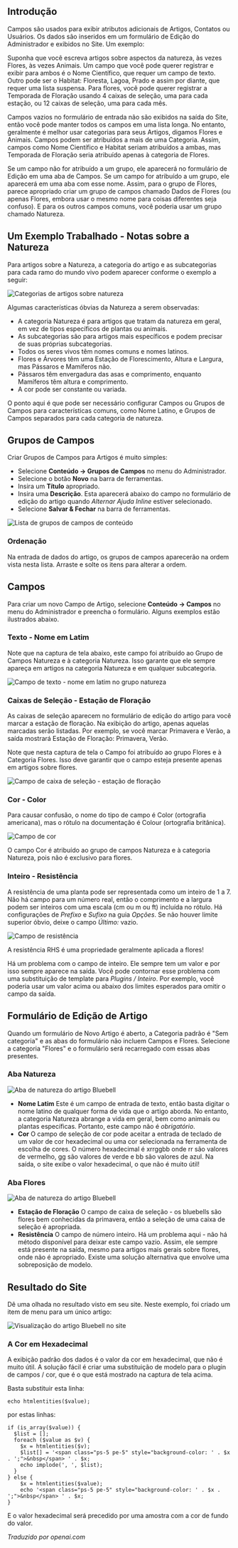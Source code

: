 <!-- Filename: J4.x:Fields_and_Field_Groups / Display title: Campos e Grupos de Campos   -->

## Introdução

Campos são usados para exibir atributos adicionais de Artigos, Contatos ou Usuários. Os dados são inseridos em um formulário de Edição do Administrador e exibidos no Site. Um exemplo:

Suponha que você escreva artigos sobre aspectos da natureza, às vezes Flores, às vezes Animais. Um campo que você pode querer registrar e exibir para ambos é o Nome Científico, que requer um campo de texto. Outro pode ser o Habitat: Floresta, Lagoa, Prado e assim por diante, que requer uma lista suspensa. Para flores, você pode querer registrar a Temporada de Floração usando 4 caixas de seleção, uma para cada estação, ou 12 caixas de seleção, uma para cada mês.

Campos vazios no formulário de entrada não são exibidos na saída do Site, então você pode manter todos os campos em uma lista longa. No entanto, geralmente é melhor usar categorias para seus Artigos, digamos Flores e Animais. Campos podem ser atribuídos a mais de uma Categoria. Assim, campos como Nome Científico e Habitat seriam atribuídos a ambas, mas Temporada de Floração seria atribuído apenas à categoria de Flores.

Se um campo não for atribuído a um grupo, ele aparecerá no formulário de Edição em uma aba de Campos. Se um campo for atribuído a um grupo, ele aparecerá em uma aba com esse nome. Assim, para o grupo de Flores, parece apropriado criar um grupo de campos chamado Dados de Flores (ou apenas Flores, embora usar o mesmo nome para coisas diferentes seja confuso). E para os outros campos comuns, você poderia usar um grupo chamado Natureza.

## Um Exemplo Trabalhado - Notas sobre a Natureza

Para artigos sobre a Natureza, a categoria do artigo e as subcategorias para cada ramo do mundo vivo podem aparecer conforme o exemplo a seguir:

![Categorias de artigos sobre natureza](../../../en/images/fields/fields-articles-categories-list.png)

Algumas características óbvias da Natureza a serem observadas:

- A categoria Natureza é para artigos que tratam da natureza em geral, em vez de tipos específicos de plantas ou animais.
- As subcategorias são para artigos mais específicos e podem precisar de suas próprias subcategorias.
- Todos os seres vivos têm nomes comuns e nomes latinos.
- Flores e Árvores têm uma Estação de Florescimento, Altura e Largura, mas Pássaros e Mamíferos não.
- Pássaros têm envergadura das asas e comprimento, enquanto Mamíferos têm altura e comprimento.
- A cor pode ser constante ou variada.

O ponto aqui é que pode ser necessário configurar Campos ou Grupos de Campos para características comuns, como Nome Latino, e Grupos de Campos separados para cada categoria de natureza.

## Grupos de Campos

Criar Grupos de Campos para Artigos é muito simples:

- Selecione **Conteúdo → Grupos de Campos** no menu do Administrador.
- Selecione o botão **Novo** na barra de ferramentas.
- Insira um **Título** apropriado.
- Insira uma **Descrição**. Esta aparecerá abaixo do campo no formulário de edição do artigo quando *Alternar Ajuda Inline* estiver selecionado.
- Selecione **Salvar & Fechar** na barra de ferramentas.

![Lista de grupos de campos de conteúdo](../../../en/images/fields/fields-field-groups-list.png)

### Ordenação

Na entrada de dados do artigo, os grupos de campos aparecerão na ordem vista nesta lista. Arraste e solte os itens para alterar a ordem.

## Campos

Para criar um novo Campo de Artigo, selecione **Conteúdo → Campos** no menu do Administrador e preencha o formulário. Alguns exemplos estão ilustrados abaixo.

### Texto - Nome em Latim

Note que na captura de tela abaixo, este campo foi atribuído ao Grupo de Campos Natureza e à categoria Natureza. Isso garante que ele sempre apareça em artigos na categoria Natureza e em qualquer subcategoria.

![Campo de texto - nome em latim no grupo natureza](../../../en/images/fields/fields-latin-name.png)

### Caixas de Seleção - Estação de Floração

As caixas de seleção aparecem no formulário de edição do artigo para você marcar a estação de floração. Na exibição do artigo, apenas aquelas marcadas serão listadas. Por exemplo, se você marcar Primavera e Verão, a saída mostrará Estação de Floração: Primavera, Verão.

Note que nesta captura de tela o Campo foi atribuído ao grupo Flores e à Categoria Flores. Isso deve garantir que o campo esteja presente apenas em artigos sobre flores.

![Campo de caixa de seleção - estação de floração](../../../en/images/fields/fields-flowering-season.png)

### Cor - Color

Para causar confusão, o nome do tipo de campo é Color (ortografia americana), mas o rótulo na documentação é Colour (ortografia britânica).

![Campo de cor](../../../en/images/fields/fields-colour.png)

O campo Cor é atribuído ao grupo de campos Natureza e à categoria Natureza, pois não é exclusivo para flores.

### Inteiro - Resistência

A resistência de uma planta pode ser representada como um inteiro de 1 a 7. Não há campo para um número real, então o comprimento e a largura podem ser inteiros com uma escala (cm ou m ou ft) incluída no rótulo. Há configurações de *Prefixo* e *Sufixo* na guia *Opções*. Se não houver limite superior óbvio, deixe o campo *Último:* vazio.

![Campo de resistência](../../../en/images/fields/fields-hardiness.png)

A resistência RHS é uma propriedade geralmente aplicada a flores!

Há um problema com o campo de inteiro. Ele sempre tem um valor e por isso sempre aparece na saída. Você pode contornar esse problema com uma substituição de template para *Plugins / Inteiro*. Por exemplo, você poderia usar um valor acima ou abaixo dos limites esperados para omitir o campo da saída.

## Formulário de Edição de Artigo

Quando um formulário de Novo Artigo é aberto, a Categoria padrão é "Sem categoria" e as abas do formulário não incluem Campos e Flores. Selecione a categoria "Flores" e o formulário será recarregado com essas abas presentes.

### Aba Natureza

![Aba de natureza do artigo Bluebell](../../../en/images/fields/field-article-bluebell-nature-tab.png)

- **Nome Latim** Este é um campo de entrada de texto, então basta digitar o nome latino de qualquer forma de vida que o artigo aborda. No entanto, a categoria Natureza abrange a vida em geral, bem como animais ou plantas específicas. Portanto, este campo não é *obrigatório*.
- **Cor** O campo de seleção de cor pode aceitar a entrada de teclado de um valor de cor hexadecimal ou uma cor selecionada na ferramenta de escolha de cores. O número hexadecimal é xrrggbb onde rr são valores de vermelho, gg são valores de verde e bb são valores de azul. Na saída, o site exibe o valor hexadecimal, o que não é muito útil!

### Aba Flores

![Aba de natureza do artigo Bluebell](../../../en/images/fields/field-article-bluebell-flowers-tab.png)

- **Estação de Floração** O campo de caixa de seleção - os bluebells são flores bem conhecidas da primavera, então a seleção de uma caixa de seleção é apropriada.
- **Resistência** O campo de número inteiro. Há um problema aqui - não há método disponível para deixar este campo vazio. Assim, ele sempre está presente na saída, mesmo para artigos mais gerais sobre flores, onde não é apropriado. Existe uma solução alternativa que envolve uma sobreposição de modelo.

## Resultado do Site

Dê uma olhada no resultado visto em seu site. Neste exemplo, foi criado um item de menu para um único artigo:

![Visualização do artigo Bluebell no site](../../../en/images/fields/field-article-bluebell-site.png)

### A Cor em Hexadecimal

A exibição padrão dos dados é o valor da cor em hexadecimal, que não é muito útil. A solução fácil é criar uma substituição de modelo para o plugin de campos / cor, que é o que está mostrado na captura de tela acima.

Basta substituir esta linha:
```
echo htmlentities($value);
```
por estas linhas:
```
if (is_array($value)) {
  $list = [];
  foreach ($value as $v) {
    $x = htmlentities($v);
    $list[] = '<span class="ps-5 pe-5" style="background-color: ' . $x . ';">&nbsp</span> ' . $x;
    echo implode(', ', $list);
  }
} else {
    $x = htmlentities($value);
    echo '<span class="ps-5 pe-5" style="background-color: ' . $x . ';">&nbsp</span> ' . $x;
}
```
E o valor hexadecimal será precedido por uma amostra com a cor de fundo do valor.

*Traduzido por openai.com*

